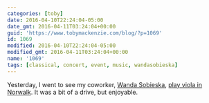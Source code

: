 ```yaml
---
categories: [toby]
date: 2016-04-10T22:24:04-05:00
date_gmt: 2016-04-11T03:24:04+00:00
guid: 'https://www.tobymackenzie.com/blog/?p=1069'
id: 1069
modified: 2016-04-10T22:24:04-05:00
modified_gmt: 2016-04-11T03:24:04+00:00
name: '1069'
tags: [classical, concert, event, music, wandasobieska]
---
```


Yesterday, I went to see my coworker, [Wanda Sobieska](http://wandasobieska.com/), [play viola in Norwalk](http://norwalk.chagrinconcertseries.com/).  It was a bit of a drive, but enjoyable.
